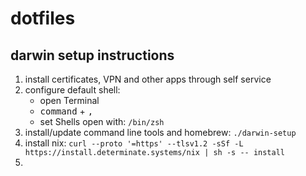 # dotfiles

## darwin setup instructions
1. install certificates, VPN and other apps through self service
2. configure default shell:
    * open Terminal
    * <kbd>command</kbd> + <kbd>,</kbd>
    * set Shells open with: `/bin/zsh`
3. install/update command line tools and homebrew: `./darwin-setup`
4. install nix: `curl --proto '=https' --tlsv1.2 -sSf -L https://install.determinate.systems/nix | sh -s -- install`
5. 
